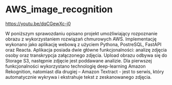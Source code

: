 # AWS_image_recognition
https://youtu.be/dqCGewXc-j0

W poniższym sprawozdaniu opisano projekt umożliwiający rozpoznanie obrazu z wykorzystaniem
rozwiązań chmurowych AWS. Implementację wykonano jako aplikację webową z użyciem Pythona,
PostreSQL, FastAPI oraz Reacta. Aplikacja posiada dwie główne funkcjonalności: analizę zdjęcia osoby
oraz transkrypcja załączonego zdjęcia. Upload obrazu odbywa się do Storage S3, następnie zdjęcie
jest poddawane analizie. Dla pierwszej funkcjonalności wykorzystano technologię deep-learning
Amazon Rekognition, natomiast dla drugiej – Amazon Textract - jest to serwis, który automatycznie
wykrywa i ekstrahuje tekst z zeskanowanego zdjęcia.
